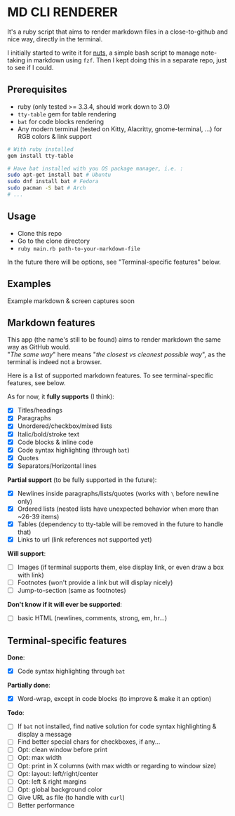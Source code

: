 # MD CLI RENDERER

It's a ruby script that aims to render markdown files in a close-to-github and nice way, directly in the terminal.

I initially started to write it for [nuts](https://github.com/ocgg/nuts), a simple bash script to manage note-taking in markdown using `fzf`. Then I kept doing this in a separate repo, just to see if I could.

## Prerequisites

- ruby (only tested >= 3.3.4, should work down to 3.0)
- `tty-table` gem for table rendering
- `bat` for code blocks rendering
- Any modern terminal (tested on Kitty, Alacritty, gnome-terminal, ...) for RGB colors & link support

```bash
# With ruby installed
gem install tty-table

# Have bat installed with you OS package manager, i.e. :
sudo apt-get install bat # Ubuntu
sudo dnf install bat # Fedora
sudo pacman -S bat # Arch
# ...
```

## Usage

- Clone this repo
- Go to the clone directory
- `ruby main.rb path-to-your-markdown-file`

In the future there will be options, see "Terminal-specific features" below.

## Examples

Example markdown & screen captures soon

## Markdown features

This app (the name's still to be found) aims to render markdown the same way as GitHub would.\
"*The same way*" here means "*the closest vs cleanest possible way*", as the terminal is indeed not a browser.

Here is a list of supported markdown features. To see terminal-specific features, see below.

As for now, it **fully supports** (I think):

- [X] Titles/headings
- [X] Paragraphs
- [X] Unordered/checkbox/mixed lists
- [X] Italic/bold/stroke text
- [X] Code blocks & inline code
- [X] Code syntax highlighting (through `bat`)
- [X] Quotes
- [X] Separators/Horizontal lines

**Partial support** (to be fully supported in the future):

- [X] Newlines inside paragraphs/lists/quotes (works with `\` before newline only)
- [X] Ordered lists (nested lists have unexpected behavior when more than ~26-39 items)
- [X] Tables (dependency to tty-table will be removed in the future to handle that)
- [X] Links to url (link references not supported yet)

**Will support**:

- [ ] Images (if terminal supports them, else display link, or even draw a box with link)
- [ ] Footnotes (won't provide a link but will display nicely)
- [ ] Jump-to-section (same as footnotes)

**Don't know if it will ever be supported**:

- [ ] basic HTML (newlines, comments, strong, em, hr...)

## Terminal-specific features

**Done**:

- [X] Code syntax highlighting through `bat`

**Partially done**:

- [X] Word-wrap, except in code blocks (to improve & make it an option)

**Todo**:

- [ ] If `bat` not installed, find native solution for code syntax highlighting & display a message
- [ ] Find better special chars for checkboxes, if any...
- [ ] Opt: clean window before print
- [ ] Opt: max width
- [ ] Opt: print in X columns (with max width or regarding to window size)
- [ ] Opt: layout: left/right/center
- [ ] Opt: left & right margins
- [ ] Opt: global background color
- [ ] Give URL as file (to handle with `curl`)
- [ ] Better performance
